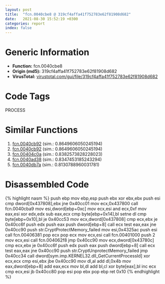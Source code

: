 ```yaml
---
layout: post
title:  "fcn.0040cbe8 @ 319cf4affa41f752783e62f81908d682"
date:   2021-08-30 15:52:19 +0300
categories: report
index: false
---
```


# Generic Information
- **Function:** fcn.0040cbe8
- **Origin (md5):** 319cf4affa41f752783e62f81908d682
- **VirusTotal:** [virustotal.com/gui/file/319cf4affa41f752783e62f81908d682][virustotal_ref]

# Code Tags
<span class="tag" id="PROCESS">PROCESS</span>


# Similar Functions

1. [fcn.0040cb92][similar_1_ref] (sim.: 0.8649606050245194)
2. [fcn.0040cb92][similar_2_ref] (sim.: 0.8649606050245194)
3. [fcn.00404c0a][similar_3_ref] (sim.: 0.8382573828228023)
4. [fcn.0040ad38][similar_4_ref] (sim.: 0.8347453185243294)
5. [fcn.0040db7a][similar_5_ref] (sim.: 0.8130788960031781)


# Disassembled Code

{% highlight nasm %}
push ebp
mov ebp,esp
push ebx
xor ebx,ebx
push esi
cmp dword[0x437808],ebx
jne 0x40cc01
mov ecx,0x437800
call fcn.0040cba9
mov esi,dword[ebp+0xc]
mov ecx,esi
and ecx,0xf
mov eax,esi
xor edx,edx
sub eax,ecx
cmp byte[ebp+0x14],bl
setne dl
cmp byte[ebp+0x10],bl
je 0x40cc53
mov ecx,dword[0x437808]
cmp ecx,ebx
je 0x40cc6f
push edx
push eax
push dword[ebp+8]
call ecx
test eax,eax
jne 0x40cc90
push str.CryptProtectMemory_failed
mov esi,0x4325ac
push esi
call fcn.00406381
pop ecx
pop ecx
mov ecx,esi
call fcn.00401000
push 2
mov ecx,esi
call fcn.004062f8
jmp 0x40cc90
mov ecx,dword[0x43780c]
cmp ecx,ebx
je 0x40cc6f
push edx
push eax
push dword[ebp+8]
call ecx
test eax,eax
jne 0x40cc90
push str.CryptUnprotectMemory_failed
jmp 0x40cc34
call dword[sym.imp.KERNEL32.dll_GetCurrentProcessId]
xor ecx,ecx
cmp esi,ebx
jbe 0x40cc90
mov dl,al
add dl,0x4b
mov eax,dword[ebp+8]
add eax,ecx
mov bl,dl
add bl,cl
xor byte[eax],bl
inc ecx
cmp ecx,esi
jb 0x40cc80
pop esi
pop ebx
pop ebp
ret 0x10
{% endhighlight %}


[similar_1_ref]: /report/fcn.0040cb92@7e044e51324f9f80f4e97d8f3549c003
[similar_2_ref]: /report/fcn.0040cb92@88e03379526f823ce2de3b236adcaf80
[similar_3_ref]: /report/fcn.00404c0a@5f763449465a14d1cdb5ea67e2f984d0
[similar_4_ref]: /report/fcn.0040ad38@4c2db4ba96e80258daff665d7d7a016a
[similar_5_ref]: /report/fcn.0040db7a@f068e0a788db6c075da6c407576e943b
[virustotal_ref]: https://www.virustotal.com/gui/file/319cf4affa41f752783e62f81908d682